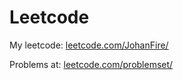 # Leetcode
My leetcode: [leetcode.com/JohanFire/](https://leetcode.com/JohanFire/)

Problems at: [leetcode.com/problemset/](https://leetcode.com/problemset/all/)